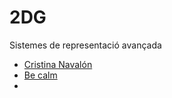 # 2DG
Sistemes de representació avançada

<ul>
  <li><a href="https://github.com/CristinaNB">Cristina Navalón</a></li>
  <li><a href="https://github.com/nataliabaldogarcia>Natalia Baldó</a><a href="https://nataliabaldogarcia.github.io>Be calm</a><li>
</ul>
